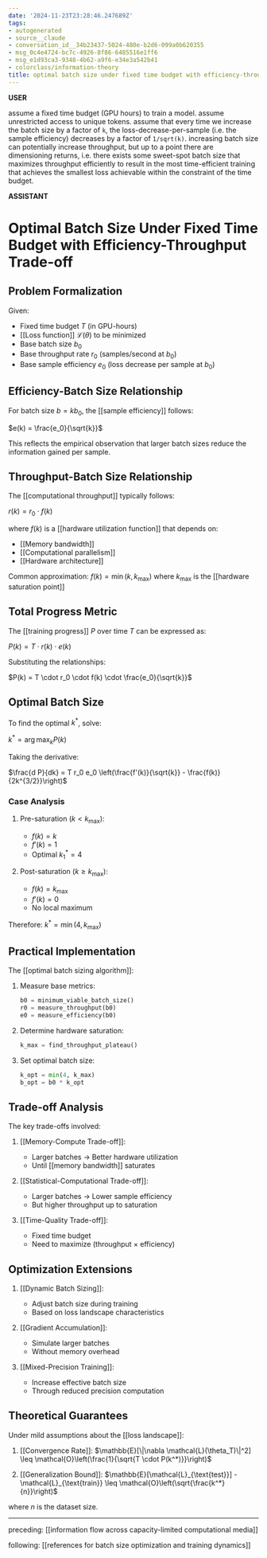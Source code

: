 ```yaml
---
date: '2024-11-23T23:28:46.247689Z'
tags:
- autogenerated
- source__claude
- conversation_id__34b23437-5024-480e-b2d6-099a0b620355
- msg_0c4e4724-bc7c-4926-8f86-6485516e1ff6
- msg_e1d93ca3-9348-4b62-a9f6-e34e3a542b41
- colorclass/information-theory
title: optimal batch size under fixed time budget with efficiency-throughput trade-off
---
```


**USER**

assume a fixed time budget (GPU hours) to train a model. assume unrestricted access to unique tokens. assume that every time we increase the batch size by a factor of `k`, the loss-decrease-per-sample (i.e. the sample efficiency) decreases by a factor of `1/sqrt(k)`. increasing batch size can potentially increase throughput, but up to a point there are dimensioning returns, i.e. there exists some sweet-spot batch size that maximizes throughput efficiently to result in the most time-efficient training that achieves the smallest loss achievable within the constraint of the time budget.


**ASSISTANT**

# Optimal Batch Size Under Fixed Time Budget with Efficiency-Throughput Trade-off

## Problem Formalization

Given:
- Fixed time budget $T$ (in GPU-hours)
- [[Loss function]] $\mathcal{L}(\theta)$ to be minimized
- Base batch size $b_0$
- Base throughput rate $r_0$ (samples/second at $b_0$)
- Base sample efficiency $e_0$ (loss decrease per sample at $b_0$)

## Efficiency-Batch Size Relationship

For batch size $b = kb_0$, the [[sample efficiency]] follows:

$e(k) = \frac{e_0}{\sqrt{k}}$

This reflects the empirical observation that larger batch sizes reduce the information gained per sample.

## Throughput-Batch Size Relationship

The [[computational throughput]] typically follows:

$r(k) = r_0 \cdot f(k)$

where $f(k)$ is a [[hardware utilization function]] that depends on:
- [[Memory bandwidth]]
- [[Computational parallelism]]
- [[Hardware architecture]]

Common approximation:
$f(k) = \min(k, k_{\text{max}})$ where $k_{\text{max}}$ is the [[hardware saturation point]]

## Total Progress Metric

The [[training progress]] $P$ over time $T$ can be expressed as:

$P(k) = T \cdot r(k) \cdot e(k)$

Substituting the relationships:

$P(k) = T \cdot r_0 \cdot f(k) \cdot \frac{e_0}{\sqrt{k}}$

## Optimal Batch Size

To find the optimal $k^*$, solve:

$k^* = \arg\max_k P(k)$

Taking the derivative:

$\frac{d P}{dk} = T r_0 e_0 \left(\frac{f'(k)}{\sqrt{k}} - \frac{f(k)}{2k^{3/2}}\right)$

### Case Analysis

1. Pre-saturation $(k < k_{\text{max}})$:
   - $f(k) = k$
   - $f'(k) = 1$
   - Optimal $k_1^* = 4$ 

2. Post-saturation $(k \geq k_{\text{max}})$:
   - $f(k) = k_{\text{max}}$
   - $f'(k) = 0$
   - No local maximum

Therefore:
$k^* = \min(4, k_{\text{max}})$

## Practical Implementation

The [[optimal batch sizing algorithm]]:

1. Measure base metrics:
   ```python
   b0 = minimum_viable_batch_size()
   r0 = measure_throughput(b0)
   e0 = measure_efficiency(b0)
   ```

2. Determine hardware saturation:
   ```python
   k_max = find_throughput_plateau()
   ```

3. Set optimal batch size:
   ```python
   k_opt = min(4, k_max)
   b_opt = b0 * k_opt
   ```

## Trade-off Analysis

The key trade-offs involved:

1. [[Memory-Compute Trade-off]]:
   - Larger batches → Better hardware utilization
   - Until [[memory bandwidth]] saturates

2. [[Statistical-Computational Trade-off]]:
   - Larger batches → Lower sample efficiency
   - But higher throughput up to saturation

3. [[Time-Quality Trade-off]]:
   - Fixed time budget
   - Need to maximize (throughput × efficiency)

## Optimization Extensions

1. [[Dynamic Batch Sizing]]:
   - Adjust batch size during training
   - Based on loss landscape characteristics

2. [[Gradient Accumulation]]:
   - Simulate larger batches
   - Without memory overhead

3. [[Mixed-Precision Training]]:
   - Increase effective batch size
   - Through reduced precision computation

## Theoretical Guarantees

Under mild assumptions about the [[loss landscape]]:

1. [[Convergence Rate]]:
   $\mathbb{E}[\|\nabla \mathcal{L}(\theta_T)\|^2] \leq \mathcal{O}\left(\frac{1}{\sqrt{T \cdot P(k^*)}}\right)$

2. [[Generalization Bound]]:
   $\mathbb{E}[\mathcal{L}_{\text{test}}] - \mathcal{L}_{\text{train}} \leq \mathcal{O}\left(\sqrt{\frac{k^*}{n}}\right)$

where $n$ is the dataset size.


---

preceding: [[information flow across capacity-limited computational media]]  


following: [[references for batch size optimization and training dynamics]]
